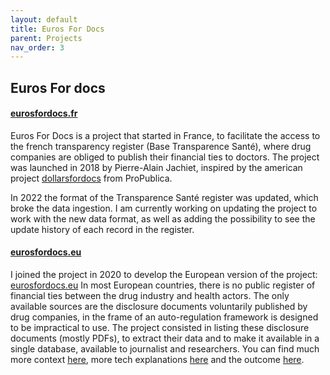 ```yaml
---
layout: default
title: Euros For Docs
parent: Projects
nav_order: 3
---
```

## Euros For docs

#### <a href="https://eurosfordocs.fr" target="_blank">eurosfordocs.fr</a>
Euros For Docs is a project that started in France, to facilitate the access to the french transparency register (Base Transparence Santé), where drug companies are obliged to publish their financial ties to doctors.
The project was launched in 2018 by Pierre-Alain Jachiet, inspired by the american project <a href="https://projects.propublica.org/docdollars/" target="_blank">dollarsfordocs</a> from ProPublica.

In 2022 the format of the Transparence Santé register was updated, which broke the data ingestion. I am currently working on updating the project to work with the new data format, as well as adding the possibility to see the update history of each record in the register.

#### <a href="https://eurosfordocs.eu" target="_blank">eurosfordocs.eu</a>
I joined the project in 2020 to develop the European version of the project: <a href="https://eurosfordocs.eu" target="_blank">eurosfordocs.eu</a>
In most European countries, there is no public register of financial ties between the drug industry and health actors. The only available sources are the disclosure documents voluntarily published by drug companies, in the frame of an auto-regulation framework is designed to be impractical to use. The project consisted in listing these disclosure documents (mostly PDFs), to extract their data and to make it available in a single database, available to journalist and researchers. You can find much more context <a href="https://eurosfordocs.eu/about/context/" target="_blank">here</a>, more tech explanations <a href="https://eurosfordocs.eu/about/context/" target="_blank">here</a> and the outcome <a href="https://eurosfordocs.eu/about/press-coverage/" target="_blank">here</a>.
